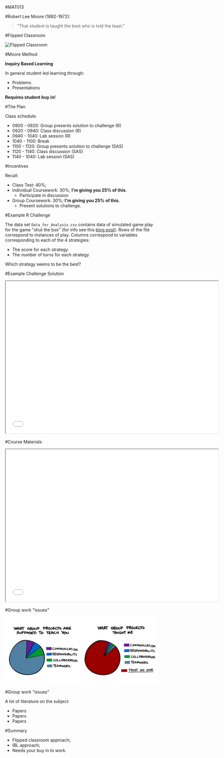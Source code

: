 #MAT013

#Robert Lee Moore (1882-1972):

> "That student is taught the best who is told the least."

#Flipped Classroom

![Flipped Classroom](https://docs.google.com/drawings/d/1Lc-CyEvn-P2Ng90nQfGEhO-FBsBqRSIzC4WnucBUQkQ/pub?w=700)

#Moore Method

**Inquiry Based Learning**

In general student led learning through:

- Problems
- Presentations

**Requires student buy in!**

#The Plan

Class schedule:

- 0900 - 0920: Group presents solution to challenge (R)
- 0920 - 0940: Class discussion (R)
- 0940 - 1040: Lab session (R)
- 1040 - 1100: Break
- 1100 - 1120: Group presents solution to challenge (SAS)
- 1120 - 1140: Class discussion (SAS)
- 1140 - 1040: Lab session (SAS)

#Incentives

Recall:

- Class Test: 40%;
- Individual Coursework: 30%; **I'm giving you 25% of this.**
    - Participate in discussion
- Group Coursework: 30%; **I'm giving you 25% of this.**
    - Present solutions to challenge.

#Example R Challenge

The data set `Data_for_Analysis.csv` contains data of simulated game play for the game "shut the box" (for info see this [blog post](http://goo.gl/zViSX)). Rows of the file correspond to instances of play. Columns correspond to variables corresponding to each of the 4 strategies:

- The score for each strategy
- The number of turns for each strategy

Which strategy seems to be the best?

#Example Challenge Solution


<div align="center">
<iframe src="Example_Challenge_Solution.html" width="700" height="500"></iframe>
</div>

#Course Materials

<div align="center">
<iframe src="./index.html" width="700" height="500"> </iframe>
</div>

#Group work "issues"

![](what_group_projects_do.jpg)

#Group work "issues"

A lot of literature on the subject:

- Papers
- Papers
- Papers

#Summary

- Flipped classroom approach;
- IBL approach;
- Needs your buy in to work.
